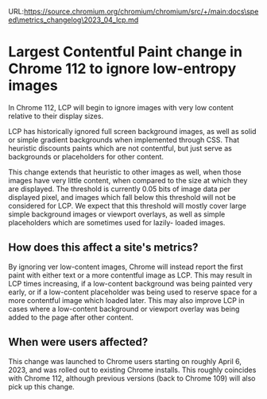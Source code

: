 URL:https://source.chromium.org/chromium/chromium/src/+/main:docs\speed\metrics_changelog\2023_04_lcp.md
# Largest Contentful Paint change in Chrome 112 to ignore low-entropy images

In Chrome 112, LCP will begin to ignore images with very low content relative
to their display sizes.

LCP has historically ignored full screen background images, as well as solid
or simple gradient backgrounds when implemented through CSS. That heuristic
discounts paints which are not contentful, but just serve as backgrounds or
placeholders for other content.

This change extends that heuristic to other images as well, when those images
have very little content, when compared to the size at which they are displayed.
The threshold is currently 0.05 bits of image data per displayed pixel, and
images which fall below this threshold will not be considered for LCP. We expect
that this threshold will mostly cover large simple background images or viewport
overlays, as well as simple placeholders which are sometimes used for lazily-
loaded images.

## How does this affect a site's metrics?
By ignoring ver low-content images, Chrome will instead report the first paint
with either text or a more contentful image as LCP. This may result in LCP times
increasing, if a low-content background was being painted very early, or if a
low-content placeholder was being used to reserve space for a more contentful
image which loaded later. This may also improve LCP in cases where a low-content
background or viewport overlay was being added to the page after other content.

## When were users affected?
This change was launched to Chrome users starting on roughly April 6, 2023,
and was rolled out to existing Chrome installs. This roughly coincides with
Chrome 112, although previous versions (back to Chrome 109) will also pick
up this change.
